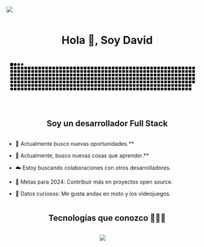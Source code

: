 <!--horizontal divider(gradiant)-->
<img src="https://user-images.githubusercontent.com/73097560/115834477-dbab4500-a447-11eb-908a-139a6edaec5c.gif">

<!--h1 without bottom border-->
<div id="user-content-toc">
  <ul align="center">
    <summary><h1 style="display: inline-block">Hola 👋, Soy David</h1></summary>
  </ul>
</div>


<!--- snake -->
<div align="center">
  <img  src="https://github.com/1999AZZAR/1999AZZAR/blob/readme/resources/img/grid-snake.svg"
       alt="snake" /></a>
</div>


<!--h2 without bottom border-->
<div id="user-content-toc">
  <ul align="center">
    <summary><h2 style="display: inline-block">Soy un desarrollador Full Stack </h2></summary>
  </ul>
</div>


<!--Intro start-->
- 🔭 Actualmente busco nuevas oportunidades.**

- 🌱 Actualmente, busco nuevas cosas que aprender.**

- ☁️ Estoy buscando colaboraciones con otros desarrolladores.

- 📝 Metas para 2024: Contribuir más en proyectos open source.
  
- 💬 Datos curiosos: Me gusta andas en moto y los videojuegos.
<!--Intro end-->

<!--h1 without bottom border-->
<div id="user-content-toc">
  <ul align="center">
    <summary><h2 style="display: inline-block">Tecnologías que conozco 👨🏻‍💻</h2></summary>
  </ul>
</div>
<!--tech stack icons-->
<p align="center">
  <a href="https://skillicons.dev">
    <img src="https://skillicons.dev/icons?i=git,css,discord,docker,pug,express,firebase,github,html,java,js,linux,nginx,mongodb,mysql,nextjs,nodejs,postman,py,react,tailwind,vscode&perline=8" />
  </a>
</p>
